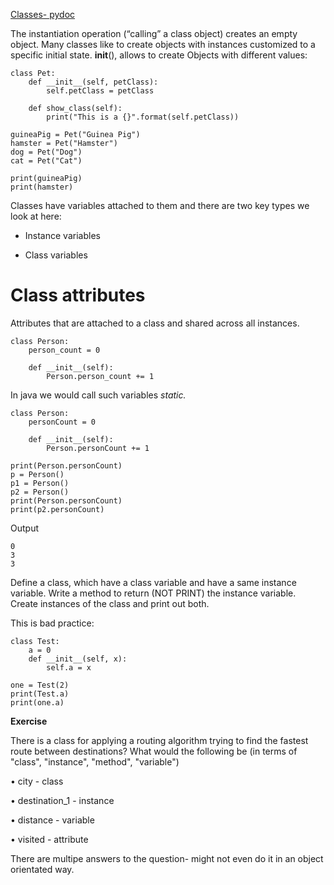 [Classes- pydoc](https://docs.python.org/3/tutorial/classes.html)

The instantiation operation (“calling” a class object) creates an empty object. Many classes like to
create objects with instances customized to a specific initial state.
__init__(), allows to create Objects with different values:

```
class Pet:
    def __init__(self, petClass):
        self.petClass = petClass
    
    def show_class(self):
        print("This is a {}".format(self.petClass))

guineaPig = Pet("Guinea Pig")
hamster = Pet("Hamster")
dog = Pet("Dog")
cat = Pet("Cat")

print(guineaPig)
print(hamster)
```
Classes have variables attached to them and there are two key types we look at here:

- Instance variables

- Class variables

# Class attributes

Attributes that are attached to a class and shared across all instances.
```
class Person:
    person_count = 0
    
    def __init__(self):
        Person.person_count += 1
```
In java we would call such variables *static.*

```
class Person:
    personCount = 0
    
    def __init__(self):
        Person.personCount += 1
    
print(Person.personCount)
p = Person()
p1 = Person()
p2 = Person()
print(Person.personCount)
print(p2.personCount)
```

Output
```
0
3
3
```
Define a class, which have a class variable and have a same instance variable.
Write a method to return (NOT PRINT) the instance variable.
Create instances of the class and print out both.

This is bad practice:
```
class Test:
    a = 0
    def __init__(self, x):
        self.a = x

one = Test(2)
print(Test.a)
print(one.a)
```

**Exercise**

There is a class for applying a routing algorithm trying to find the fastest route between destinations?
What would the following be (in terms of "class", "instance", "method", "variable")

• city - class

• destination_1 - instance

• distance - variable

• visited - attribute

There are multipe answers to the question- might not even do it in an object orientated way.
